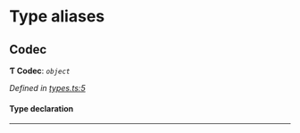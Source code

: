 

# Type aliases

<a id="codec"></a>

##  Codec

**Ƭ Codec**: *`object`*

*Defined in [types.ts:5](https://github.com/polkadot-js/common/blob/3dcd05b/packages/trie-codec/src/types.ts#L5)*

#### Type declaration

___

